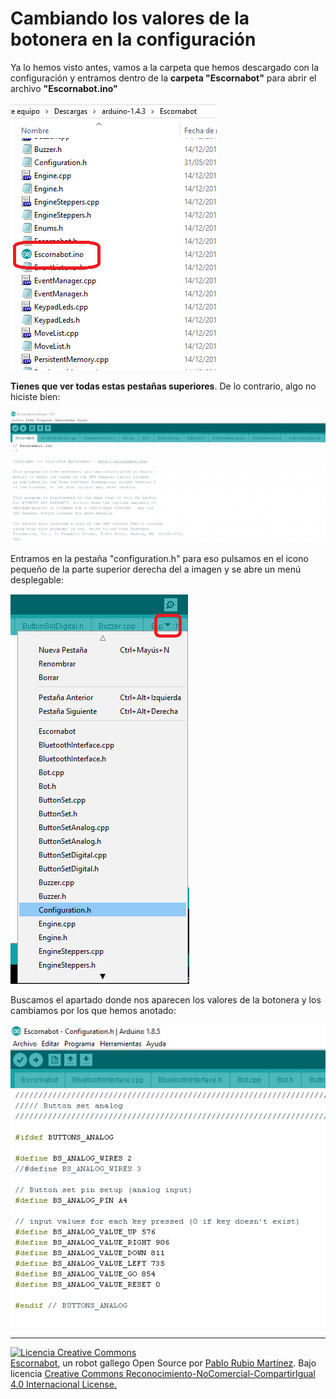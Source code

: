 # Cambiando los valores de la botonera en la configuración

Ya lo hemos visto antes, vamos a la carpeta que hemos descargado con la configuración y entramos dentro de la **carpeta "Escornabot"** para abrir el archivo **"Escornabot.ino"**

![Archivo Escornabot.ino](/assets/12-EscornabotDIY.png)

**Tienes que ver todas estas pestañas superiores**. De lo contrario, algo no hiciste bien:

![Pestañas Configuración Escornabot](/assets/20-configuracion-escornabot-e1528626546605-768x321.png)

Entramos en la pestaña "configuration.h" para eso pulsamos en el icono pequeño de la parte superior derecha del a imagen y se abre un menú desplegable:

![Menú Escornabot Configuration.h](/assets/21-configurationh.png)

Buscamos el apartado donde nos aparecen los valores de la botonera y los cambiamos por los que hemos anotado:

![Valores Botonera](/assets/22-configurationh.png)

---

[![Licencia Creative Commons](https://licensebuttons.net/l/by-nc-sa/4.0/80x15.png)](https://creativecommons.org/licenses/by-nc-sa/4.0/)  
[Escornabot](http://escornabot.com/web/), un robot gallego Open Source por [Pablo Rubio Martínez](https://legacy.gitbook.com/@pablorubiomartinez).  Bajo licencia [Creative Commons Reconocimiento-NoComercial-CompartirIgual 4.0 Internacional License.](https://creativecommons.org/licenses/by-nc-sa/4.0/)

